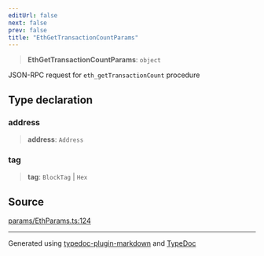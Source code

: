 ```yaml
---
editUrl: false
next: false
prev: false
title: "EthGetTransactionCountParams"
---
```


> **EthGetTransactionCountParams**: `object`

JSON-RPC request for `eth_getTransactionCount` procedure

## Type declaration

### address

> **address**: `Address`

### tag

> **tag**: `BlockTag` \| `Hex`

## Source

[params/EthParams.ts:124](https://github.com/evmts/tevm-monorepo/blob/main/vm/api/src/params/EthParams.ts#L124)

***
Generated using [typedoc-plugin-markdown](https://www.npmjs.com/package/typedoc-plugin-markdown) and [TypeDoc](https://typedoc.org/)
